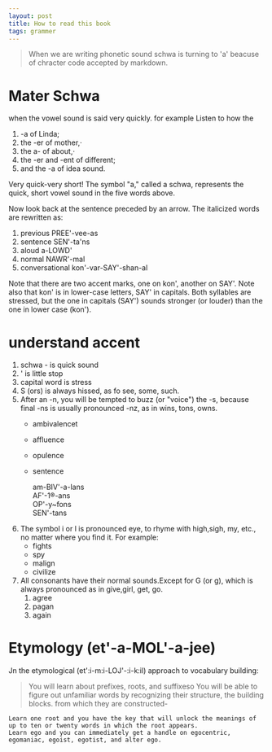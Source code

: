 ```yaml
---
layout: post
title: How to read this book
tags: grammer
---
```



> When we are writing phonetic sound schwa is turning to 'a' beacuse of chracter code accepted by markdown.

# Mater Schwa
when the vowel sound is said very quickly. for example Listen to how the 
1. -a of Linda;
2.  the -er of mother,·
3.  the a- of about,· 
4.  the -er and -ent of different; 
5.  and the -a of idea sound.

Very quick-very short! The symbol "a," called a schwa, represents the quick, short vowel sound in the five words above. 


Now look back at the sentence preceded by an arrow.
The italicized words are rewritten as:
1. previous PREE'-vee-as
2. sentence SEN'-ta'ns
3. aloud a-LOWD'
4. normal NAWR'-mal
5. conversational kon'-var-SAY'-shan-al 

Note that there are two accent marks, one on kon', another on
SAY'. Note also that kon' is in lower-case letters, SAY' in capitals.
Both syllables are stressed, but the one in capitals (SAY') sounds
stronger (or louder) than the one in lower case (kon'). 


# understand accent
1. schwa - is quick sound
2. ' is little stop
3. capital word is stress
4. S (ors) is always hissed, as fo see, some, such. 
5. After an -n, you will be tempted to buzz (or "voice") the -s, because final -ns is usually pronounced -nz, as in wins, tons, owns.
   - ambivalencet
   - affluence
   - opulence
   - sentence


     am-BIV'-a-lans  
     AF'-1®-ans  
     OP'-y~fons  
     SEN'-tans   
6. The symbol i or l is pronounced eye, to rhyme with high,sigh, my, etc., no matter where you find it. For example:
   - fights 
   - spy 
   - malign 
   - civilize 
7.  All consonants have their normal sounds.Except for G (or g), which is always pronounced as in give,girl, get, go.
    1. agree
    2. pagan
    3. again  

# Etymology (et'-a-MOL'-a-jee) 
Jn the etymological (et':i-m:i-LOJ'-:i-k:il) approach to vocabulary building:

> You will learn about prefixes, roots, and suffixeso You will be able to figure out unfamiliar words by recognizing
their structure, the building blocks. from which they are constructed-

```
Learn one root and you have the key that will unlock the meanings of up to ten or twenty words in which the root appears.
Learn ego and you can immediately get a handle on egocentric,
egomaniac, egoist, egotist, and alter ego. 
```
